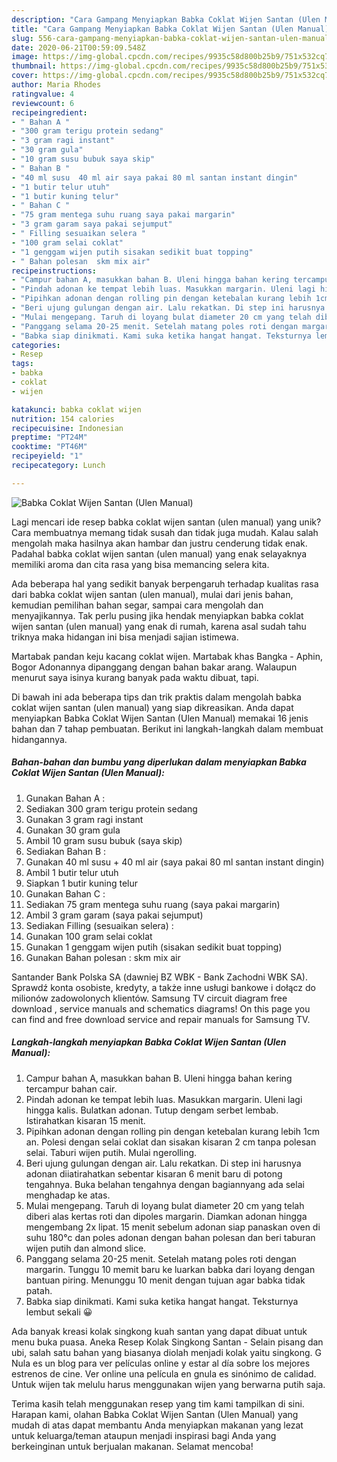 ```yaml
---
description: "Cara Gampang Menyiapkan Babka Coklat Wijen Santan (Ulen Manual) Anti Gagal"
title: "Cara Gampang Menyiapkan Babka Coklat Wijen Santan (Ulen Manual) Anti Gagal"
slug: 556-cara-gampang-menyiapkan-babka-coklat-wijen-santan-ulen-manual-anti-gagal
date: 2020-06-21T00:59:09.548Z
image: https://img-global.cpcdn.com/recipes/9935c58d800b25b9/751x532cq70/babka-coklat-wijen-santan-ulen-manual-foto-resep-utama.jpg
thumbnail: https://img-global.cpcdn.com/recipes/9935c58d800b25b9/751x532cq70/babka-coklat-wijen-santan-ulen-manual-foto-resep-utama.jpg
cover: https://img-global.cpcdn.com/recipes/9935c58d800b25b9/751x532cq70/babka-coklat-wijen-santan-ulen-manual-foto-resep-utama.jpg
author: Maria Rhodes
ratingvalue: 4
reviewcount: 6
recipeingredient:
- " Bahan A "
- "300 gram terigu protein sedang"
- "3 gram ragi instant"
- "30 gram gula"
- "10 gram susu bubuk saya skip"
- " Bahan B "
- "40 ml susu  40 ml air saya pakai 80 ml santan instant dingin"
- "1 butir telur utuh"
- "1 butir kuning telur"
- " Bahan C "
- "75 gram mentega suhu ruang saya pakai margarin"
- "3 gram garam saya pakai sejumput"
- " Filling sesuaikan selera "
- "100 gram selai coklat"
- "1 genggam wijen putih sisakan sedikit buat topping"
- " Bahan polesan  skm mix air"
recipeinstructions:
- "Campur bahan A, masukkan bahan B. Uleni hingga bahan kering tercampur bahan cair."
- "Pindah adonan ke tempat lebih luas. Masukkan margarin. Uleni lagi hingga kalis. Bulatkan adonan. Tutup dengam serbet lembab. Istirahatkan kisaran 15 menit."
- "Pipihkan adonan dengan rolling pin dengan ketebalan kurang lebih 1cm an. Polesi dengan selai coklat dan sisakan kisaran 2 cm tanpa polesan selai. Taburi wijen putih. Mulai ngerolling."
- "Beri ujung gulungan dengan air. Lalu rekatkan. Di step ini harusnya adonan diiatirahatkan sebentar kisaran 6 menit baru di potong tengahnya. Buka belahan tengahnya dengan bagiannyang ada selai menghadap ke atas."
- "Mulai mengepang. Taruh di loyang bulat diameter 20 cm yang telah diberi alas kertas roti dan dipoles margarin. Diamkan adonan hingga mengembang 2x lipat. 15 menit sebelum adonan siap panaskan oven di suhu 180°c dan poles adonan dengan bahan polesan dan beri taburan wijen putih dan almond slice."
- "Panggang selama 20-25 menit. Setelah matang poles roti dengan margarin. Tunggu 10 memit baru ke luarkan babka dari loyang dengan bantuan piring. Menunggu 10 menit dengan tujuan agar babka tidak patah."
- "Babka siap dinikmati. Kami suka ketika hangat hangat. Teksturnya lembut sekali 😀"
categories:
- Resep
tags:
- babka
- coklat
- wijen

katakunci: babka coklat wijen 
nutrition: 154 calories
recipecuisine: Indonesian
preptime: "PT24M"
cooktime: "PT46M"
recipeyield: "1"
recipecategory: Lunch

---
```



![Babka Coklat Wijen Santan (Ulen Manual)](https://img-global.cpcdn.com/recipes/9935c58d800b25b9/751x532cq70/babka-coklat-wijen-santan-ulen-manual-foto-resep-utama.jpg)

Lagi mencari ide resep babka coklat wijen santan (ulen manual) yang unik? Cara membuatnya memang tidak susah dan tidak juga mudah. Kalau salah mengolah maka hasilnya akan hambar dan justru cenderung tidak enak. Padahal babka coklat wijen santan (ulen manual) yang enak selayaknya memiliki aroma dan cita rasa yang bisa memancing selera kita.

Ada beberapa hal yang sedikit banyak berpengaruh terhadap kualitas rasa dari babka coklat wijen santan (ulen manual), mulai dari jenis bahan, kemudian pemilihan bahan segar, sampai cara mengolah dan menyajikannya. Tak perlu pusing jika hendak menyiapkan babka coklat wijen santan (ulen manual) yang enak di rumah, karena asal sudah tahu triknya maka hidangan ini bisa menjadi sajian istimewa.

Martabak pandan keju kacang coklat wijen. Martabak khas Bangka - Aphin, Bogor Adonannya dipanggang dengan bahan bakar arang. Walaupun menurut saya isinya kurang banyak pada waktu dibuat, tapi.


Di bawah ini ada beberapa tips dan trik praktis dalam mengolah babka coklat wijen santan (ulen manual) yang siap dikreasikan. Anda dapat menyiapkan Babka Coklat Wijen Santan (Ulen Manual) memakai 16 jenis bahan dan 7 tahap pembuatan. Berikut ini langkah-langkah dalam membuat hidangannya.

<!--inarticleads1-->

##### Bahan-bahan dan bumbu yang diperlukan dalam menyiapkan Babka Coklat Wijen Santan (Ulen Manual):

1. Gunakan  Bahan A :
1. Sediakan 300 gram terigu protein sedang
1. Gunakan 3 gram ragi instant
1. Gunakan 30 gram gula
1. Ambil 10 gram susu bubuk (saya skip)
1. Sediakan  Bahan B :
1. Gunakan 40 ml susu + 40 ml air (saya pakai 80 ml santan instant dingin)
1. Ambil 1 butir telur utuh
1. Siapkan 1 butir kuning telur
1. Gunakan  Bahan C :
1. Sediakan 75 gram mentega suhu ruang (saya pakai margarin)
1. Ambil 3 gram garam (saya pakai sejumput)
1. Sediakan  Filling (sesuaikan selera) :
1. Gunakan 100 gram selai coklat
1. Gunakan 1 genggam wijen putih (sisakan sedikit buat topping)
1. Gunakan  Bahan polesan : skm mix air


Santander Bank Polska SA (dawniej BZ WBK - Bank Zachodni WBK SA). Sprawdź konta osobiste, kredyty, a także inne usługi bankowe i dołącz do milionów zadowolonych klientów. Samsung TV circuit diagram free download , service manuals and schematics diagrams! On this page you can find and free download service and repair manuals for Samsung TV. 

<!--inarticleads2-->

##### Langkah-langkah menyiapkan Babka Coklat Wijen Santan (Ulen Manual):

1. Campur bahan A, masukkan bahan B. Uleni hingga bahan kering tercampur bahan cair.
1. Pindah adonan ke tempat lebih luas. Masukkan margarin. Uleni lagi hingga kalis. Bulatkan adonan. Tutup dengam serbet lembab. Istirahatkan kisaran 15 menit.
1. Pipihkan adonan dengan rolling pin dengan ketebalan kurang lebih 1cm an. Polesi dengan selai coklat dan sisakan kisaran 2 cm tanpa polesan selai. Taburi wijen putih. Mulai ngerolling.
1. Beri ujung gulungan dengan air. Lalu rekatkan. Di step ini harusnya adonan diiatirahatkan sebentar kisaran 6 menit baru di potong tengahnya. Buka belahan tengahnya dengan bagiannyang ada selai menghadap ke atas.
1. Mulai mengepang. Taruh di loyang bulat diameter 20 cm yang telah diberi alas kertas roti dan dipoles margarin. Diamkan adonan hingga mengembang 2x lipat. 15 menit sebelum adonan siap panaskan oven di suhu 180°c dan poles adonan dengan bahan polesan dan beri taburan wijen putih dan almond slice.
1. Panggang selama 20-25 menit. Setelah matang poles roti dengan margarin. Tunggu 10 memit baru ke luarkan babka dari loyang dengan bantuan piring. Menunggu 10 menit dengan tujuan agar babka tidak patah.
1. Babka siap dinikmati. Kami suka ketika hangat hangat. Teksturnya lembut sekali 😀


Ada banyak kreasi kolak singkong kuah santan yang dapat dibuat untuk menu buka puasa. Aneka Resep Kolak Singkong Santan - Selain pisang dan ubi, salah satu bahan yang biasanya diolah menjadi kolak yaitu singkong. G Nula es un blog para ver películas online y estar al día sobre los mejores estrenos de cine. Ver online una película en gnula es sinónimo de calidad. Untuk wijen tak melulu harus menggunakan wijen yang berwarna putih saja. 

Terima kasih telah menggunakan resep yang tim kami tampilkan di sini. Harapan kami, olahan Babka Coklat Wijen Santan (Ulen Manual) yang mudah di atas dapat membantu Anda menyiapkan makanan yang lezat untuk keluarga/teman ataupun menjadi inspirasi bagi Anda yang berkeinginan untuk berjualan makanan. Selamat mencoba!
